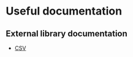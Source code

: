 #   Useful documentation

##  External library documentation

*   [CSV](https://www.programiz.com/python-programming/csv)
